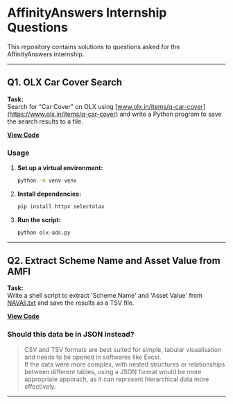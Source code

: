 
# AffinityAnswers Internship Questions

This repository contains solutions to questions asked for the AffinityAnswers internship.

---

## Q1. OLX Car Cover Search

**Task:**  
Search for "Car Cover" on OLX using [www.olx.in/items/q-car-cover](https://www.olx.in/items/q-car-cover) and write a Python program to save the search results to a file.

**[View Code](https://github.com/c0dem0de/AffinityAnswers/blob/main/olx-ads.py)**

### Usage

1. **Set up a virtual environment:**
    ```sh
    python -m venv venv
    ```

2. **Install dependencies:**
    ```sh
    pip install httpx selectolax
    ```

3. **Run the script:**
    ```sh
    python olx-ads.py
    ```

---

## Q2. Extract Scheme Name and Asset Value from AMFI

**Task:**  
Write a shell script to extract 'Scheme Name' and 'Asset Value' from [NAVAll.txt](https://www.amfiindia.com/spages/NAVAll.txt) and save the results as a TSV file.

**[View Code](https://github.com/c0dem0de/AffinityAnswers/blob/main/scheme-NAV.sh)**


### Should this data be in JSON instead?

> CSV and TSV formats are best suited for simple, tabular visualisation and needs to be opened in softwares like Excel.  
> If the data were more complex, with nested structures or relationships between different tables, using a JSON format would be more appropriate apporach, as it can represent hierarchical data more effectively.

---
